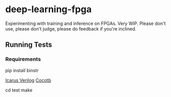 # deep-learning-fpga
Experimenting with training and inference on FPGAs. Very WIP. Please don't use, please don't judge, please do feedback if you're inclined.

## Running Tests

### Requirements
pip install binstr

[Icarus Verilog](http://iverilog.icarus.com/)
[Cocotb](https://github.com/potentialventures/cocotb)

cd test
make
